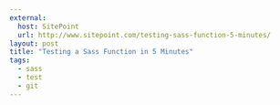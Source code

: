 ```yaml
---
external:
  host: SitePoint
  url: http://www.sitepoint.com/testing-sass-function-5-minutes/
layout: post
title: "Testing a Sass Function in 5 Minutes"
tags: 
  - sass
  - test
  - git
---
```




